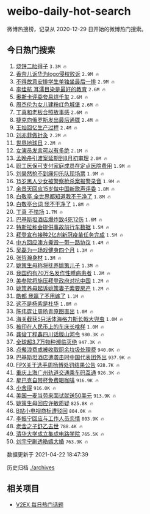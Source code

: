 # weibo-daily-hot-search

微博热搜榜，记录从 2020-12-29 日开始的微博热门搜索。

## 今日热门搜索

<!-- BEGIN -->

1. [烧饼二胎得子](https://s.weibo.com/weibo?q=%23%E7%83%A7%E9%A5%BC%E4%BA%8C%E8%83%8E%E5%BE%97%E5%AD%90%23&Refer=top) `3.3M 🔥`
1. [香奈儿诉华为logo侵权败诉](https://s.weibo.com/weibo?q=%23%E9%A6%99%E5%A5%88%E5%84%BF%E8%AF%89%E5%8D%8E%E4%B8%BAlogo%E4%BE%B5%E6%9D%83%E8%B4%A5%E8%AF%89%23&Refer=top) `2.9M 🔥`
1. [不得故意安排学生单独坐最后一排](https://s.weibo.com/weibo?q=%23%E4%B8%8D%E5%BE%97%E6%95%85%E6%84%8F%E5%AE%89%E6%8E%92%E5%AD%A6%E7%94%9F%E5%8D%95%E7%8B%AC%E5%9D%90%E6%9C%80%E5%90%8E%E4%B8%80%E6%8E%92%23&Refer=top) `2.9M 🔥`
1. [李佳航 耳濡目染是最好的教育](https://s.weibo.com/weibo?q=%E6%9D%8E%E4%BD%B3%E8%88%AA%20%E8%80%B3%E6%BF%A1%E7%9B%AE%E6%9F%93%E6%98%AF%E6%9C%80%E5%A5%BD%E7%9A%84%E6%95%99%E8%82%B2&Refer=top) `2.6M 🔥`
1. [奥斯卡评委夸易烊千玺](https://s.weibo.com/weibo?q=%23%E5%A5%A5%E6%96%AF%E5%8D%A1%E8%AF%84%E5%A7%94%E5%A4%B8%E6%98%93%E7%83%8A%E5%8D%83%E7%8E%BA%23&Refer=top) `2.6M 🔥`
1. [周杰伦为女儿建粉红色城堡](https://s.weibo.com/weibo?q=%23%E5%91%A8%E6%9D%B0%E4%BC%A6%E4%B8%BA%E5%A5%B3%E5%84%BF%E5%BB%BA%E7%B2%89%E7%BA%A2%E8%89%B2%E5%9F%8E%E5%A0%A1%23&Refer=top) `2.6M 🔥`
1. [丁真和老板合照故事感](https://s.weibo.com/weibo?q=%E4%B8%81%E7%9C%9F%E5%92%8C%E8%80%81%E6%9D%BF%E5%90%88%E7%85%A7%E6%95%85%E4%BA%8B%E6%84%9F&Refer=top) `2.6M 🔥`
1. [捷克向俄罗斯发出最后通牒](https://s.weibo.com/weibo?q=%23%E6%8D%B7%E5%85%8B%E5%90%91%E4%BF%84%E7%BD%97%E6%96%AF%E5%8F%91%E5%87%BA%E6%9C%80%E5%90%8E%E9%80%9A%E7%89%92%23&Refer=top) `2.4M 🔥`
1. [王灿回忆生产过程](https://s.weibo.com/weibo?q=%E7%8E%8B%E7%81%BF%E5%9B%9E%E5%BF%86%E7%94%9F%E4%BA%A7%E8%BF%87%E7%A8%8B&Refer=top) `2.4M 🔥`
1. [刘亦菲做针灸](https://s.weibo.com/weibo?q=%23%E5%88%98%E4%BA%A6%E8%8F%B2%E5%81%9A%E9%92%88%E7%81%B8%23&Refer=top) `2.2M 🔥`
1. [世界地球日](https://s.weibo.com/weibo?q=%23%E4%B8%96%E7%95%8C%E5%9C%B0%E7%90%83%E6%97%A5%23&Refer=top) `2.2M 🔥`
1. [女演员发言可以有多绝](https://s.weibo.com/weibo?q=%23%E5%A5%B3%E6%BC%94%E5%91%98%E5%8F%91%E8%A8%80%E5%8F%AF%E4%BB%A5%E6%9C%89%E5%A4%9A%E7%BB%9D%23&Refer=top) `2.1M 🔥`
1. [孟晚舟引渡案延期到8月初审理](https://s.weibo.com/weibo?q=%E5%AD%9F%E6%99%9A%E8%88%9F%E5%BC%95%E6%B8%A1%E6%A1%88%E5%BB%B6%E6%9C%9F%E5%88%B08%E6%9C%88%E5%88%9D%E5%AE%A1%E7%90%86&Refer=top) `2.0M 🔥`
1. [职工医保可支付家庭成员在定点医院费用](https://s.weibo.com/weibo?q=%E8%81%8C%E5%B7%A5%E5%8C%BB%E4%BF%9D%E5%8F%AF%E6%94%AF%E4%BB%98%E5%AE%B6%E5%BA%AD%E6%88%90%E5%91%98%E5%9C%A8%E5%AE%9A%E7%82%B9%E5%8C%BB%E9%99%A2%E8%B4%B9%E7%94%A8&Refer=top) `1.9M 🔥`
1. [刘昊然抢不到痛仰乐队现场票](https://s.weibo.com/weibo?q=%23%E5%88%98%E6%98%8A%E7%84%B6%E6%8A%A2%E4%B8%8D%E5%88%B0%E7%97%9B%E4%BB%B0%E4%B9%90%E9%98%9F%E7%8E%B0%E5%9C%BA%E7%A5%A8%23&Refer=top) `1.9M 🔥`
1. [15岁黑人少女被警察枪杀案报警录音](https://s.weibo.com/weibo?q=%2315%E5%B2%81%E9%BB%91%E4%BA%BA%E5%B0%91%E5%A5%B3%E8%A2%AB%E8%AD%A6%E5%AF%9F%E6%9E%AA%E6%9D%80%E6%A1%88%E6%8A%A5%E8%AD%A6%E5%BD%95%E9%9F%B3%23&Refer=top) `1.9M 🔥`
1. [余景天回应15岁做中国新歌声评委](https://s.weibo.com/weibo?q=%23%E4%BD%99%E6%99%AF%E5%A4%A9%E5%9B%9E%E5%BA%9415%E5%B2%81%E5%81%9A%E4%B8%AD%E5%9B%BD%E6%96%B0%E6%AD%8C%E5%A3%B0%E8%AF%84%E5%A7%94%23&Refer=top) `1.8M 🔥`
1. [白敬亭 全世界都知道我不干净了](https://s.weibo.com/weibo?q=%E7%99%BD%E6%95%AC%E4%BA%AD%20%E5%85%A8%E4%B8%96%E7%95%8C%E9%83%BD%E7%9F%A5%E9%81%93%E6%88%91%E4%B8%8D%E5%B9%B2%E5%87%80%E4%BA%86&Refer=top) `1.8M 🔥`
1. [白敬亭台词 我不干净了](https://s.weibo.com/weibo?q=%E7%99%BD%E6%95%AC%E4%BA%AD%E5%8F%B0%E8%AF%8D%20%E6%88%91%E4%B8%8D%E5%B9%B2%E5%87%80%E4%BA%86&Refer=top) `1.8M 🔥`
1. [丁真 不怯场](https://s.weibo.com/weibo?q=%E4%B8%81%E7%9C%9F%20%E4%B8%8D%E6%80%AF%E5%9C%BA&Refer=top) `1.7M 🔥`
1. [巴基斯坦酒店爆炸致4死12伤](https://s.weibo.com/weibo?q=%23%E5%B7%B4%E5%9F%BA%E6%96%AF%E5%9D%A6%E9%85%92%E5%BA%97%E7%88%86%E7%82%B8%E8%87%B44%E6%AD%BB12%E4%BC%A4%23&Refer=top) `1.6M 🔥`
1. [特斯拉称会提供事故前行车数据](https://s.weibo.com/weibo?q=%23%E7%89%B9%E6%96%AF%E6%8B%89%E7%A7%B0%E4%BC%9A%E6%8F%90%E4%BE%9B%E4%BA%8B%E6%95%85%E5%89%8D%E8%A1%8C%E8%BD%A6%E6%95%B0%E6%8D%AE%23&Refer=top) `1.5M 🔥`
1. [拜登宣布接种2亿剂新冠疫苗任务完成](https://s.weibo.com/weibo?q=%E6%8B%9C%E7%99%BB%E5%AE%A3%E5%B8%83%E6%8E%A5%E7%A7%8D2%E4%BA%BF%E5%89%82%E6%96%B0%E5%86%A0%E7%96%AB%E8%8B%97%E4%BB%BB%E5%8A%A1%E5%AE%8C%E6%88%90&Refer=top) `1.5M 🔥`
1. [中方回应澳方撕毁一带一路协议](https://s.weibo.com/weibo?q=%23%E4%B8%AD%E6%96%B9%E5%9B%9E%E5%BA%94%E6%BE%B3%E6%96%B9%E6%92%95%E6%AF%81%E4%B8%80%E5%B8%A6%E4%B8%80%E8%B7%AF%E5%8D%8F%E8%AE%AE%23&Refer=top) `1.4M 🔥`
1. [吴磊为一场戏健身四个月](https://s.weibo.com/weibo?q=%23%E5%90%B4%E7%A3%8A%E4%B8%BA%E4%B8%80%E5%9C%BA%E6%88%8F%E5%81%A5%E8%BA%AB%E5%9B%9B%E4%B8%AA%E6%9C%88%23&Refer=top) `1.3M 🔥`
1. [张哲瀚身材](https://s.weibo.com/weibo?q=%23%E5%BC%A0%E5%93%B2%E7%80%9A%E8%BA%AB%E6%9D%90%23&Refer=top) `1.3M 🔥`
1. [姚策生母称将抚养姚策儿子](https://s.weibo.com/weibo?q=%23%E5%A7%9A%E7%AD%96%E7%94%9F%E6%AF%8D%E7%A7%B0%E5%B0%86%E6%8A%9A%E5%85%BB%E5%A7%9A%E7%AD%96%E5%84%BF%E5%AD%90%23&Refer=top) `1.3M 🔥`
1. [我国约有70万名发作性睡病患者](https://s.weibo.com/weibo?q=%23%E6%88%91%E5%9B%BD%E7%BA%A6%E6%9C%8970%E4%B8%87%E5%90%8D%E5%8F%91%E4%BD%9C%E6%80%A7%E7%9D%A1%E7%97%85%E6%82%A3%E8%80%85%23&Refer=top) `1.2M 🔥`
1. [美参院将施压拜登政府对抗中国](https://s.weibo.com/weibo?q=%E7%BE%8E%E5%8F%82%E9%99%A2%E5%B0%86%E6%96%BD%E5%8E%8B%E6%8B%9C%E7%99%BB%E6%94%BF%E5%BA%9C%E5%AF%B9%E6%8A%97%E4%B8%AD%E5%9B%BD&Refer=top) `1.2M 🔥`
1. [姚策养母起诉姚策妻子索要房产](https://s.weibo.com/weibo?q=%23%E5%A7%9A%E7%AD%96%E5%85%BB%E6%AF%8D%E8%B5%B7%E8%AF%89%E5%A7%9A%E7%AD%96%E5%A6%BB%E5%AD%90%E7%B4%A2%E8%A6%81%E6%88%BF%E4%BA%A7%23&Refer=top) `1.2M 🔥`
1. [皓都 我赢了不用嫁了](https://s.weibo.com/weibo?q=%E7%9A%93%E9%83%BD%20%E6%88%91%E8%B5%A2%E4%BA%86%E4%B8%8D%E7%94%A8%E5%AB%81%E4%BA%86&Refer=top) `1.1M 🔥`
1. [这不是杨紫是杜华](https://s.weibo.com/weibo?q=%23%E8%BF%99%E4%B8%8D%E6%98%AF%E6%9D%A8%E7%B4%AB%E6%98%AF%E6%9D%9C%E5%8D%8E%23&Refer=top) `1.0M 🔥`
1. [陈伟霆让周扬青原图直出](https://s.weibo.com/weibo?q=%23%E9%99%88%E4%BC%9F%E9%9C%86%E8%AE%A9%E5%91%A8%E6%89%AC%E9%9D%92%E5%8E%9F%E5%9B%BE%E7%9B%B4%E5%87%BA%23&Refer=top) `1.0M 🔥`
1. [海关截获5只活体海格力斯长戟大兜虫](https://s.weibo.com/weibo?q=%E6%B5%B7%E5%85%B3%E6%88%AA%E8%8E%B75%E5%8F%AA%E6%B4%BB%E4%BD%93%E6%B5%B7%E6%A0%BC%E5%8A%9B%E6%96%AF%E9%95%BF%E6%88%9F%E5%A4%A7%E5%85%9C%E8%99%AB&Refer=top) `1.0M 🔥`
1. [被印在人民币上的车床长啥样](https://s.weibo.com/weibo?q=%23%E8%A2%AB%E5%8D%B0%E5%9C%A8%E4%BA%BA%E6%B0%91%E5%B8%81%E4%B8%8A%E7%9A%84%E8%BD%A6%E5%BA%8A%E9%95%BF%E5%95%A5%E6%A0%B7%23&Refer=top) `1.0M 🔥`
1. [龚俊丁程鑫四川话版山河令](https://s.weibo.com/weibo?q=%23%E9%BE%9A%E4%BF%8A%E4%B8%81%E7%A8%8B%E9%91%AB%E5%9B%9B%E5%B7%9D%E8%AF%9D%E7%89%88%E5%B1%B1%E6%B2%B3%E4%BB%A4%23&Refer=top) `980.3K 🔥`
1. [全球超3.7万物种濒临灭绝](https://s.weibo.com/weibo?q=%23%E5%85%A8%E7%90%83%E8%B6%853.7%E4%B8%87%E7%89%A9%E7%A7%8D%E6%BF%92%E4%B8%B4%E7%81%AD%E7%BB%9D%23&Refer=top) `947.3K 🔥`
1. [点餐浪费或被收取厨余垃圾处理费](https://s.weibo.com/weibo?q=%E7%82%B9%E9%A4%90%E6%B5%AA%E8%B4%B9%E6%88%96%E8%A2%AB%E6%94%B6%E5%8F%96%E5%8E%A8%E4%BD%99%E5%9E%83%E5%9C%BE%E5%A4%84%E7%90%86%E8%B4%B9&Refer=top) `940.0K 🔥`
1. [巴基斯坦酒店遭袭击时中国代表团外出](https://s.weibo.com/weibo?q=%E5%B7%B4%E5%9F%BA%E6%96%AF%E5%9D%A6%E9%85%92%E5%BA%97%E9%81%AD%E8%A2%AD%E5%87%BB%E6%97%B6%E4%B8%AD%E5%9B%BD%E4%BB%A3%E8%A1%A8%E5%9B%A2%E5%A4%96%E5%87%BA&Refer=top) `937.9K 🔥`
1. [FPX关于选手周杨博处罚结果公告](https://s.weibo.com/weibo?q=FPX%E5%85%B3%E4%BA%8E%E9%80%89%E6%89%8B%E5%91%A8%E6%9D%A8%E5%8D%9A%E5%A4%84%E7%BD%9A%E7%BB%93%E6%9E%9C%E5%85%AC%E5%91%8A&Refer=top) `928.7K 🔥`
1. [重庆上海广州轨道交通乘车码互通](https://s.weibo.com/weibo?q=%E9%87%8D%E5%BA%86%E4%B8%8A%E6%B5%B7%E5%B9%BF%E5%B7%9E%E8%BD%A8%E9%81%93%E4%BA%A4%E9%80%9A%E4%B9%98%E8%BD%A6%E7%A0%81%E4%BA%92%E9%80%9A&Refer=top) `926.3K 🔥`
1. [星巴克自带杯免费喝咖啡](https://s.weibo.com/weibo?q=%23%E6%98%9F%E5%B7%B4%E5%85%8B%E8%87%AA%E5%B8%A6%E6%9D%AF%E5%85%8D%E8%B4%B9%E5%96%9D%E5%92%96%E5%95%A1%23&Refer=top) `916.9K 🔥`
1. [小舍得](https://s.weibo.com/weibo?q=%E5%B0%8F%E8%88%8D%E5%BE%97&Refer=top) `916.0K 🔥`
1. [美国一麦当劳来面试就送50美元](https://s.weibo.com/weibo?q=%E7%BE%8E%E5%9B%BD%E4%B8%80%E9%BA%A6%E5%BD%93%E5%8A%B3%E6%9D%A5%E9%9D%A2%E8%AF%95%E5%B0%B1%E9%80%8150%E7%BE%8E%E5%85%83&Refer=top) `913.9K 🔥`
1. [姚策生母回应许敏质疑](https://s.weibo.com/weibo?q=%E5%A7%9A%E7%AD%96%E7%94%9F%E6%AF%8D%E5%9B%9E%E5%BA%94%E8%AE%B8%E6%95%8F%E8%B4%A8%E7%96%91&Refer=top) `825.8K 🔥`
1. [B站小电视商标遭驳回](https://s.weibo.com/weibo?q=%23B%E7%AB%99%E5%B0%8F%E7%94%B5%E8%A7%86%E5%95%86%E6%A0%87%E9%81%AD%E9%A9%B3%E5%9B%9E%23&Refer=top) `804.0K 🔥`
1. [李振宁回应与工作人员恋情](https://s.weibo.com/weibo?q=%23%E6%9D%8E%E6%8C%AF%E5%AE%81%E5%9B%9E%E5%BA%94%E4%B8%8E%E5%B7%A5%E4%BD%9C%E4%BA%BA%E5%91%98%E6%81%8B%E6%83%85%23&Refer=top) `803.9K 🔥`
1. [老舍之子舒乙去世](https://s.weibo.com/weibo?q=%23%E8%80%81%E8%88%8D%E4%B9%8B%E5%AD%90%E8%88%92%E4%B9%99%E5%8E%BB%E4%B8%96%23&Refer=top) `788.4K 🔥`
1. [清华大学成立集成电路学院](https://s.weibo.com/weibo?q=%23%E6%B8%85%E5%8D%8E%E5%A4%A7%E5%AD%A6%E6%88%90%E7%AB%8B%E9%9B%86%E6%88%90%E7%94%B5%E8%B7%AF%E5%AD%A6%E9%99%A2%23&Refer=top) `765.5K 🔥`
1. [刘宇宁剧透皓嫣大婚](https://s.weibo.com/weibo?q=%23%E5%88%98%E5%AE%87%E5%AE%81%E5%89%A7%E9%80%8F%E7%9A%93%E5%AB%A3%E5%A4%A7%E5%A9%9A%23&Refer=top) `763.9K 🔥`

数据更新于 2021-04-22 18:47:39

<!-- END -->

历史归档 [./archives](./archives)

## 相关项目

- [V2EX 每日热门话题](https://github.com/boojack/v2ex-daily-hot-topic)

